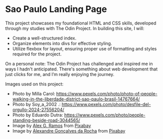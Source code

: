 # Sao Paulo Landing Page
This project showcases my foundational HTML and CSS skills, developed through my studies with The Odin Project. In building this site, I will:
* Create a well-structured index.
* Organize elements into divs for effective styling.
* Utilize flexbox for layout, ensuring proper use of formatting and styles required for the project.

On a personal note: The Odin Project has challenged and inspired me in ways I hadn't anticipated. There's something about web development that just clicks for me, and I’m really enjoying the journey.

Images used on this project:
* Photo by Milla Carol: https://www.pexels.com/photo/photo-of-people-walking-in-the-liberdade-district-sao-paulo-brasil-14767664/ 
* Photo by Soy_a_2002  .: https://www.pexels.com/photo/desfile-del-orgullo-2024-27556204/ 
* Photo by Eduardo Dutra: https://www.pexels.com/photo/people-standing-beside-road-3044565/ 
* Image by <a href="https://pixabay.com/users/alexramos10-30090/?utm_source=link-attribution&utm_medium=referral&utm_campaign=image&utm_content=7054178">Alex G. Ramos</a> from <a href="https://pixabay.com//?utm_source=link-attribution&utm_medium=referral&utm_campaign=image&utm_content=7054178">Pixabay</a>
* Image by <a href="https://pixabay.com/users/soualexandrerocha-12620086/?utm_source=link-attribution&utm_medium=referral&utm_campaign=image&utm_content=4492204">Alexandre Gonçalves da Rocha</a> from <a href="https://pixabay.com//?utm_source=link-attribution&utm_medium=referral&utm_campaign=image&utm_content=4492204">Pixabay</a>